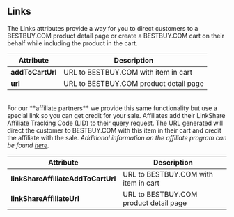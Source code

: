 ## Links
The Links attributes provide a way for you to direct customers to a BESTBUY.COM product detail page or create a BESTBUY.COM cart on their behalf while including the product in the cart. 

Attribute | Description
--------- | -----------
**addToCartUrl** | URL to BESTBUY.COM with item in cart
**url** | URL to BESTBUY.COM product detail page

<br>
For our **affiliate partners** we provide this same functionality but use a special link so you can get credit for your sale. Affiliates add their LinkShare Affiliate Tracking Code (LID) to their query request. The URL generated will direct the customer to BESTBUY.COM with this item in their cart and credit the affiliate with the sale. <i>Additional information on the affiliate program can be found <a href="https://developer.bestbuy.com/affiliate-program" target="_blank">here</a>.</i>

Attribute | Description
--------- | -----------
**linkShareAffiliateAddToCartUrl** | URL to BESTBUY.COM with item in cart
**linkShareAffiliateUrl** | URL to BESTBUY.COM product detail page